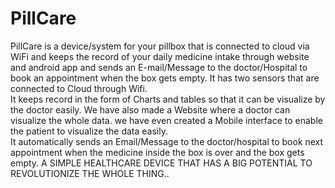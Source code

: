 # PillCare
PillCare is a device/system for your pillbox that is connected to cloud via WiFi and keeps the record of your daily medicine intake through website and android app 
and sends an E-mail/Message to the doctor/Hospital to book an appointment when the box gets empty.  It has two sensors that are connected to Cloud through Wifi.  
It keeps record in the form of Charts and tables so that it can be visualize by the doctor easily.
We have also made a Website  where a doctor can visualize the whole data. 
we  have even created a Mobile interface to enable the patient to visualize the data easily.  
It automatically sends an Email/Message to the doctor/hospital to book next appointment when the medicine inside the box is over and the box gets empty.
A SIMPLE HEALTHCARE DEVICE THAT HAS A BIG POTENTIAL TO REVOLUTIONIZE THE WHOLE THING..
